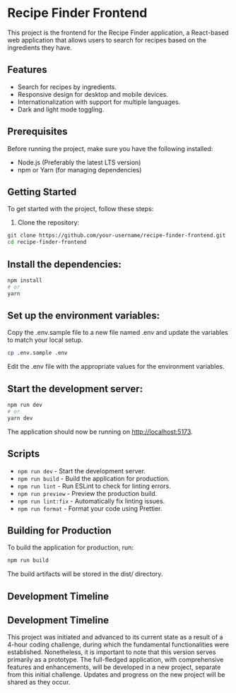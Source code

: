 # Recipe Finder Frontend

This project is the frontend for the Recipe Finder application, a React-based web application that allows users to search for recipes based on the ingredients they have.

## Features

- Search for recipes by ingredients.
- Responsive design for desktop and mobile devices.
- Internationalization with support for multiple languages.
- Dark and light mode toggling.

## Prerequisites

Before running the project, make sure you have the following installed:
- Node.js (Preferably the latest LTS version)
- npm or Yarn (for managing dependencies)

## Getting Started

To get started with the project, follow these steps:

1. Clone the repository:

```bash
git clone https://github.com/your-username/recipe-finder-frontend.git
cd recipe-finder-frontend
```

## Install the dependencies:

```bash
npm install
# or
yarn
```

## Set up the environment variables:

Copy the .env.sample file to a new file named .env and update the variables to match your local setup.

```bash
cp .env.sample .env
```

Edit the .env file with the appropriate values for the environment variables.

## Start the development server:

```bash
npm run dev
# or
yarn dev
```

The application should now be running on [http://localhost:5173](http://localhost:5173).

## Scripts

- `npm run dev` - Start the development server.
- `npm run build` - Build the application for production.
- `npm run lint` - Run ESLint to check for linting errors.
- `npm run preview` - Preview the production build.
- `npm run lint:fix` - Automatically fix linting issues.
- `npm run format` - Format your code using Prettier.

## Building for Production

To build the application for production, run:

```bash
npm run build
```
The build artifacts will be stored in the dist/ directory.

## Development Timeline
## Development Timeline

This project was initiated and advanced to its current state as a result of a 4-hour coding challenge, during which the fundamental functionalities were established. Nonetheless, it is important to note that this version serves primarily as a prototype. The full-fledged application, with comprehensive features and enhancements, will be developed in a new project, separate from this initial challenge. Updates and progress on the new project will be shared as they occur.
